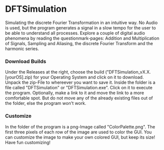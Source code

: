 # DFTSimulation
Simulating the discrete Fourier Transformation in an intuitive way. No Audio is used, but the program generates a signal in a slow tempo for the user to be able to understand all processes. Explore a couple of digital audio phenomena by reading the questionmark-pages: Addition and Multiplication of Signals, Sampling and Aliasing, the discrete Fourier Transform and the harmonic series.
### Download Builds
Under the Releases at the right, choose the build ("DFTSimulation_vX.X.[yourOS].zip) for your Operating System and click on it to download. Unpack the zip-File to whereever you want to save it. Inside the folder is a file called "DFTSimulation" or "DFTSimulation.exe". Click on it to execute the program. Optionally, make a link to it and move the link to a more comfortable spot. But do not move any of the already existing files out of the folder, else the program won't work.
### Customize
In the folder of the program is a png-Image called "ColorPalette.png". The first three pixels of each row of the image are used to color the GUI. You can customize the image to make your own colored GUI, but keep its size! Have fun customizing!
